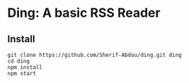 # Ding: A basic RSS Reader

## Install

```
git clone https://github.com/Sherif-Abdou/ding.git ding
cd ding
npm install
npm start
```